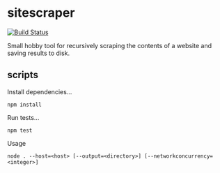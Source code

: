 # sitescraper

[![Build Status](https://travis-ci.org/thepatrik/sitescraper.svg?branch=master)](https://travis-ci.org/thepatrik/sitescraper)

Small hobby tool for recursively scraping the contents of a website and saving results to disk.

## scripts

Install dependencies...

```
npm install
```

Run tests...

```
npm test
```

Usage

```
node . --host=<host> [--output=<directory>] [--networkconcurrency=<integer>]
```
